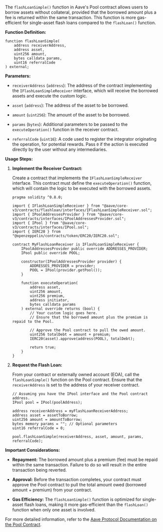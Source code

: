 The `flashLoanSimple()` function in Aave's Pool contract allows users to borrow assets without collateral, provided that the borrowed amount plus a fee is returned within the same transaction. This function is more gas-efficient for single-asset flash loans compared to the `flashLoan()` function.

**Function Definition:**

```solidity
function flashLoanSimple(
    address receiverAddress,
    address asset,
    uint256 amount,
    bytes calldata params,
    uint16 referralCode
) external;
```

**Parameters:**

- `receiverAddress` (`address`): The address of the contract implementing the `IFlashLoanSimpleReceiver` interface, which will receive the borrowed assets and execute the custom logic.

- `asset` (`address`): The address of the asset to be borrowed.

- `amount` (`uint256`): The amount of the asset to be borrowed.

- `params` (`bytes`): Additional parameters to be passed to the `executeOperation()` function in the receiver contract.

- `referralCode` (`uint16`): A code used to register the integrator originating the operation, for potential rewards. Pass `0` if the action is executed directly by the user without any intermediaries.

**Usage Steps:**

1. **Implement the Receiver Contract:**

   Create a contract that implements the `IFlashLoanSimpleReceiver` interface. This contract must define the `executeOperation()` function, which will contain the logic to be executed with the borrowed assets.

   ```solidity
   pragma solidity ^0.8.0;

   import { IFlashLoanSimpleReceiver } from "@aave/core-v3/contracts/flashloan/interfaces/IFlashLoanSimpleReceiver.sol";
   import { IPoolAddressesProvider } from "@aave/core-v3/contracts/interfaces/IPoolAddressesProvider.sol";
   import { IPool } from "@aave/core-v3/contracts/interfaces/IPool.sol";
   import { IERC20 } from "@openzeppelin/contracts/token/ERC20/IERC20.sol";

   contract MyFlashLoanReceiver is IFlashLoanSimpleReceiver {
       IPoolAddressesProvider public override ADDRESSES_PROVIDER;
       IPool public override POOL;

       constructor(IPoolAddressesProvider provider) {
           ADDRESSES_PROVIDER = provider;
           POOL = IPool(provider.getPool());
       }

       function executeOperation(
           address asset,
           uint256 amount,
           uint256 premium,
           address initiator,
           bytes calldata params
       ) external override returns (bool) {
           // Your custom logic goes here.
           // Ensure that the borrowed amount plus the premium is repaid to the Pool.

           // Approve the Pool contract to pull the owed amount.
           uint256 totalDebt = amount + premium;
           IERC20(asset).approve(address(POOL), totalDebt);

           return true;
       }
   }
   ```

2. **Request the Flash Loan:**

   From your contract or externally owned account (EOA), call the `flashLoanSimple()` function on the Pool contract. Ensure that the `receiverAddress` is set to the address of your receiver contract.

   ```solidity
   // Assuming you have the IPool interface and the Pool contract address.
   IPool pool = IPool(poolAddress);

   address receiverAddress = myFlashLoanReceiverAddress;
   address asset = assetToBorrow;
   uint256 amount = amountToBorrow;
   bytes memory params = ""; // Optional parameters
   uint16 referralCode = 0;

   pool.flashLoanSimple(receiverAddress, asset, amount, params, referralCode);
   ```

**Important Considerations:**

- **Repayment:** The borrowed amount plus a premium (fee) must be repaid within the same transaction. Failure to do so will result in the entire transaction being reverted.

- **Approval:** Before the transaction completes, your contract must approve the Pool contract to pull the total amount owed (borrowed amount + premium) from your contract.

- **Gas Efficiency:** The `flashLoanSimple()` function is optimized for single-asset flash loans, making it more gas-efficient than the `flashLoan()` function when only one asset is involved.

For more detailed information, refer to the [Aave Protocol Documentation on the Pool Contract](https://aave.com/docs/developers/smart-contracts/pool#flashloansimple). 